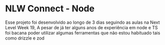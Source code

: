 # NLW Connect - Node

Esse projeto foi desenvolvido ao longo de 3 dias seguindo as aulas na Next Level Week 19, A pesar de já ter alguns anos de experiência em node e TS foi bacana poder utilizar algumas ferramentas que não estou habituado tais como drizzle e zod
